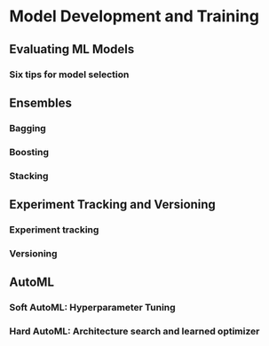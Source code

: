 # Model Development and Training	
## Evaluating ML Models	


### Six tips for model selection	

## Ensembles	

### Bagging	

### Boosting	

### Stacking	

## Experiment Tracking and Versioning

### Experiment tracking

### Versioning

## AutoML

### Soft AutoML: Hyperparameter Tuning

### Hard AutoML: Architecture search and learned optimizer

